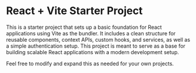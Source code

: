 # React + Vite Starter Project

This is a starter project that sets up a basic foundation for React applications using Vite as the bundler. It includes a clean structure for reusable components, context APIs, custom hooks, and services, as well as a simple authentication setup. This project is meant to serve as a base for building scalable React applications with a modern development setup.

Feel free to modify and expand this as needed for your own projects.
